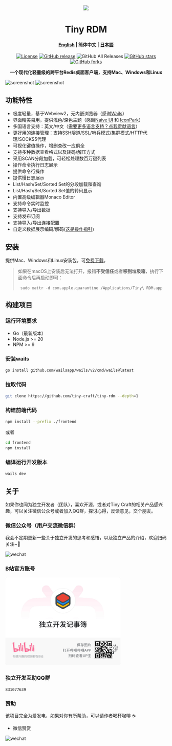 <div align="center">
<a href="https://github.com/tiny-craft/tiny-rdm/"><img src="build/appicon.png" width="120"/></a>
</div>
<h1 align="center">Tiny RDM</h1>
<h4 align="center"><strong><a href="/">English</a></strong> | 简体中文 | <a href="https://github.com/tiny-craft/tiny-rdm/blob/main/README_ja.md">日本語</a></h4>
<div align="center">

[![License](https://img.shields.io/github/license/tiny-craft/tiny-rdm)](https://github.com/tiny-craft/tiny-rdm/blob/main/LICENSE)
[![GitHub release](https://img.shields.io/github/release/tiny-craft/tiny-rdm)](https://github.com/tiny-craft/tiny-rdm/releases)
![GitHub All Releases](https://img.shields.io/github/downloads/tiny-craft/tiny-rdm/total)
[![GitHub stars](https://img.shields.io/github/stars/tiny-craft/tiny-rdm)](https://github.com/tiny-craft/tiny-rdm/stargazers)
[![GitHub forks](https://img.shields.io/github/forks/tiny-craft/tiny-rdm)](https://github.com/tiny-craft/tiny-rdm/fork)

<strong>一个现代化轻量级的跨平台Redis桌面客户端，支持Mac、Windows和Linux</strong>
</div>

<picture>
 <source media="(prefers-color-scheme: dark)" srcset="screenshots/dark_zh.png">
 <source media="(prefers-color-scheme: light)" srcset="screenshots/light_zh.png">
 <img alt="screenshot" src="screenshots/dark_zh.png">
</picture>

<picture>
 <source media="(prefers-color-scheme: dark)" srcset="screenshots/dark_zh2.png">
 <source media="(prefers-color-scheme: light)" srcset="screenshots/light_zh2.png">
 <img alt="screenshot" src="screenshots/dark_zh2.png">
</picture>

## 功能特性

* 极度轻量，基于Webview2，无内嵌浏览器（感谢[Wails](https://github.com/wailsapp/wails)）
* 界面精美易用，提供浅色/深色主题（感谢[Naive UI](https://github.com/tusen-ai/naive-ui)
  和 [IconPark](https://iconpark.oceanengine.com)）
* 多国语言支持：英文/中文（[需要更多语言支持？点我贡献语言](.github/CONTRIBUTING_zh.md)）
* 更好用的连接管理：支持SSH隧道/SSL/哨兵模式/集群模式/HTTP代理/SOCKS5代理
* 可视化键值操作，增删查改一应俱全
* 支持多种数据查看格式以及转码/解压方式
* 采用SCAN分段加载，可轻松处理数百万键列表
* 操作命令执行日志展示
* 提供命令行操作
* 提供慢日志展示
* List/Hash/Set/Sorted Set的分段加载和查询
* List/Hash/Set/Sorted Set值的转码显示
* 内置高级编辑器Monaco Editor
* 支持命令实时监控
* 支持导入/导出数据
* 支持发布订阅
* 支持导入/导出连接配置
* 自定义数据展示编码/解码([这是操作指引](https://redis.tinycraft.cc/zh/guide/custom-decoder/))

## 安装

提供Mac、Windows和Linux安装包，可[免费下载](https://github.com/tiny-craft/tiny-rdm/releases)。

> 如果在macOS上安装后无法打开，报错**不受信任**或者**移到垃圾箱**，执行下面命令后再启动即可：
> ``` shell
>  sudo xattr -d com.apple.quarantine /Applications/Tiny\ RDM.app
> ```

## 构建项目

### 运行环境要求

* Go（最新版本）
* Node.js >= 20
* NPM >= 9

### 安装wails

```bash
go install github.com/wailsapp/wails/v2/cmd/wails@latest
```

### 拉取代码

```bash
git clone https://github.com/tiny-craft/tiny-rdm --depth=1
```

### 构建前端代码

```bash
npm install --prefix ./frontend
```

或者

```bash
cd frontend
npm install
```

### 编译运行开发版本

```bash
wails dev
```

## 关于

如果你也同为独立开发者（团队），喜欢开源，或者对Tiny Craft的相关产品感兴趣，可以关注微信公众号或者加入QQ群，探讨心得，反馈意见，交个朋友。

### 微信公众号（用户交流微信群）

我会不定期更新一些关于独立开发的思考和感悟，以及独立产品的介绍，欢迎扫码关注~👏

<img src="docs/images/wechat_official.png" alt="wechat" width="360" />

### B站官方账号

<img src="docs/images/bilibili_official.png" alt="bilibili" width="360" />

### 独立开发互助QQ群

```
831077639
```

### 赞助

该项目完全为爱发电，如果对你有所帮助，可以请作者喝杯咖啡 ☕️

* 微信赞赏

<img src="docs/images/wechat_sponsor.jpg" alt="wechat" width="200" />
